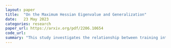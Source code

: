 ```yaml
---
layout: paper
title:  "On the Maximum Hessian Eigenvalue and Generalization"
date:   23 May 2023
categories: research
paper_url: https://arxiv.org/pdf/2206.10654
code_url: 
summary: "This study investigates the relationship between training interventions and the generalization of deep networks. While previous research suggests that flatter solutions generalize better than sharper ones, particularly measured by λmax, the largest eigenvalue of the Hessian of the loss, this paper challenges this notion. Through experiments, we demonstrate that larger learning rates reduce λmax for all batch sizes but do not consistently improve generalization. Additionally, scaling batch size and learning rate simultaneously can change λmax without affecting generalization. Sharpness-Aware Minimization (SAM) produces smaller λmax but does not consistently enhance generalization, especially with larger batch sizes. Excessive dropout probabilities can degrade generalization, despite promoting smaller λmax. Batch normalization, while not consistently reducing λmax, still improves generalization. These findings question λmax's role in explaining generalization in neural networks, highlighting the limits of its explanatory power."
---
```


